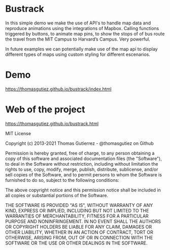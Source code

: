 # Bustrack
In this simple demo we make the use of API's to handle map data and reproduce animations using the integrations of Mapbox.
Calling functions triggered by buttons, to animate map pins, to show the stops of of bus route the travel from the MIT Campus to Harvard’s Campus.
Very powerful.

In future examples we can potentially make use of the map api to display different types of maps using custom styling for different escenarios.

# Demo
https://thomasgutiez.github.io/bustrack/index.html

# Web of the project
https://thomasgutiez.github.io/bustrack.html


MIT License

Copyright (c) 2013-2021 Thomas Gutierrez - @thomasgutiez on Github

Permission is hereby granted, free of charge, to any person obtaining a copy
of this software and associated documentation files (the "Software"), to deal
in the Software without restriction, including without limitation the rights
to use, copy, modify, merge, publish, distribute, sublicense, and/or sell
copies of the Software, and to permit persons to whom the Software is
furnished to do so, subject to the following conditions:

The above copyright notice and this permission notice shall be included in all
copies or substantial portions of the Software.

THE SOFTWARE IS PROVIDED "AS IS", WITHOUT WARRANTY OF ANY KIND, EXPRESS OR
IMPLIED, INCLUDING BUT NOT LIMITED TO THE WARRANTIES OF MERCHANTABILITY,
FITNESS FOR A PARTICULAR PURPOSE AND NONINFRINGEMENT. IN NO EVENT SHALL THE
AUTHORS OR COPYRIGHT HOLDERS BE LIABLE FOR ANY CLAIM, DAMAGES OR OTHER
LIABILITY, WHETHER IN AN ACTION OF CONTRACT, TORT OR OTHERWISE, ARISING FROM,
OUT OF OR IN CONNECTION WITH THE SOFTWARE OR THE USE OR OTHER DEALINGS IN THE
SOFTWARE.
